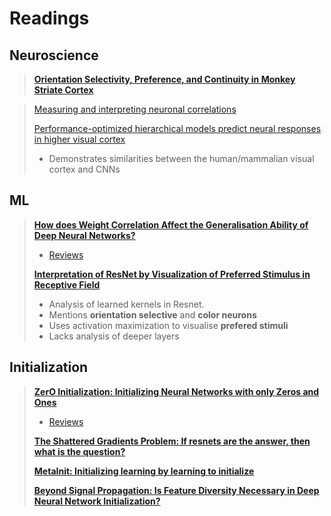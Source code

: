 # Readings 

## Neuroscience

> [**Orientation Selectivity, Preference, and Continuity in Monkey Striate Cortex**](https://www.jneurosci.org/content/jneuro/12/8/3139.full.pdf)

> [Measuring and interpreting neuronal correlations](http://www.marlenecohen.com/pubs/CohenKohn2011.pdf)
> 
> [Performance-optimized hierarchical models predict neural responses in higher visual cortex](https://www.pnas.org/doi/full/10.1073/pnas.1403112111)
>   - Demonstrates similarities between the human/mammalian visual cortex and CNNs



## ML

> [**How does Weight Correlation Affect the Generalisation Ability of Deep Neural Networks?**](https://proceedings.neurips.cc/paper/2020/file/f48c04ffab49ff0e5d1176244fdfb65c-Paper.pdf)
>  - [Reviews](https://proceedings.neurips.cc/paper/2020/file/f48c04ffab49ff0e5d1176244fdfb65c-Review.html)
>    
> [**Interpretation of ResNet by Visualization of Preferred Stimulus in Receptive Field**](https://arxiv.org/abs/2006.01645.pdf)
>   - Analysis of learned kernels in Resnet.
>   - Mentions **orientation selective** and **color neurons**
>   - Uses activation maximization to visualise **prefered stimuli**
>   - Lacks analysis of deeper layers



## Initialization 

> [**ZerO Initialization: Initializing Neural Networks with only Zeros and Ones**](https://arxiv.org/abs/2110.12661)
>  - [Reviews](https://openreview.net/forum?id=1AxQpKmiTc)
>    
> [**The Shattered Gradients Problem: If resnets are the answer, then what is the question?**](https://proceedings.mlr.press/v70/balduzzi17b/balduzzi17b.pdf)
> 
> [**MetaInit: Initializing learning by learning to initialize**](https://papers.nips.cc/paper_files/paper/2019/file/876e8108f87eb61877c6263228b67256-Paper.pdf)
>
> [**Beyond Signal Propagation: Is Feature Diversity Necessary in Deep Neural Network Initialization?**](https://arxiv.org/abs/2007.01038)
>   
